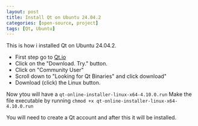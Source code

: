```yaml
---
layout: post
title: Install Qt on Ubuntu 24.04.2
categories: [open-source, project]
tags: [Qt, Ubuntu]
---
```


This is how i installed Qt on Ubuntu 24.04.2.

* First step go to [Qt.io](https://www.qt.io/)
* Click on the "Download. Try." button.
* Click on "Community User"
* Scroll down to "Looking for Qt Binaries" and click download"
* Download (click) the Linux button.

Now ytou will have a `qt-online-installer-linux-x64-4.10.0.run`
Make the file executable by running `chmod +x qt-online-installer-linux-x64-4.10.0.run`

You will need to create a Qt account and after this it will be installed.

